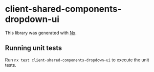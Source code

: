 # client-shared-components-dropdown-ui

This library was generated with [Nx](https://nx.dev).

## Running unit tests

Run `nx test client-shared-components-dropdown-ui` to execute the unit tests.
